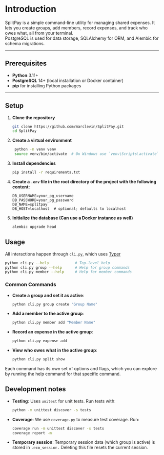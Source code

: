 # Introduction
SplitPay is a simple command-line utility for managing shared expenses.
It lets you create groups, add members, record expenses, and track who
owes what, all from your terminal.  
PostgreSQL is used for data storage, SQLAlchemy for ORM, and Alembic for
schema migrations.

---

## Prerequisites

- **Python** 3.11+  
- **PostgreSQL** 14+ (local installation or Docker container)  
- **pip** for installing Python packages

---

## Setup

1. **Clone the repository**

   ```bash
   git clone https://github.com/marclevin/SplitPay.git
   cd SplitPay
   ```
2. **Create a virtual environment**

   ```bash
    python -m venv venv
    source venv/bin/activate  # On Windows use `venv\Scripts\activate`
    ```
3. **Install dependencies**

   ```bash
   pip install -r requirements.txt
   ```
4. **Create a `.env` file in the root directory of the project with the following content:**
    ```plaintext
    DB_USERNAME=your_pg_username
    DB_PASSWORD=your_pg_password
    DB_NAME=splitpay
    DB_HOST=localhost  # optional; defaults to localhost
    ```
5. **Initialize the database (Can use a Docker instance as well)**
    ```bash
    alembic upgrade head
    ```
## Usage
All interactions happen through `cli.py`, which uses [Typer](https://typer.tiangolo.com/)
```bash
python cli.py --help            # Top‑level help
python cli.py group --help      # Help for group commands
python cli.py member --help     # Help for member commands
```
### Common Commands
- **Create a group and set it as active**:
    ```bash
    python cli.py group create "Group Name"
    ```
- **Add a member to the active group**:
    ```bash
    python cli.py member add "Member Name"
    ```
- **Record an expense in the active group**:
    ```bash
    python cli.py expense add
   ```
- **View who owes what in the active group**:
    ```bash
    python cli.py split show
    ```
Each command has its own set of options and flags, which you can explore
by running the help command for that specific command.

## Development notes
- **Testing**: Uses `unitest` for unit tests. Run tests with:
    ```bash
    python -m unittest discover -s tests
    ```
- **Coverage**: We use `coverage.py` to measure test coverage. Run:
    ```bash
    coverage run -m unittest discover -s tests
    coverage report -m
    ```
- **Temporary session**: Temporary session data (which group is active) is stored in `.eco_session.` Deleting this file resets the current session.


  

   




